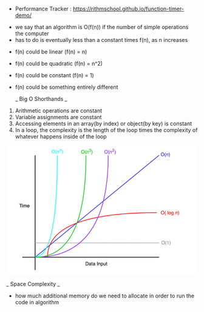 - Performance Tracker : https://rithmschool.github.io/function-timer-demo/

* we say that an algorithm is O(f(n)) if the number of simple operations the computer
* has to do is eventually less than a constant times f(n), as n increases

- f(n) could be linear (f(n) = n)
- f(n) could be quadratic (f(n) = n\^2)
- f(n) could be constant (f(n) = 1)
- f(n) could be something entirely different

  _ Big O Shorthands _

1. Arithmetic operations are constant
2. Variable assignments are constant
3. Accessing elements in an array(by index) or object(by key) is constant
4. In a loop, the complexity is the length of the loop times the complexity
   of whatever happens inside of the loop

![My_Image](./bigO.jpeg)

_ Space Complexity _

- how much additional memory do we need to allocate in order to run the code in algorithm
